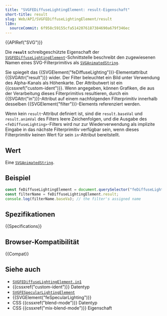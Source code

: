 ```yaml
---
title: "SVGFEDiffuseLightingElement: result-Eigenschaft"
short-title: result
slug: Web/API/SVGFEDiffuseLightingElement/result
l10n:
  sourceCommit: 6f958c59155cfa5142076187384690a679f346ec
---
```


{{APIRef("SVG")}}

Die **`result`** schreibgeschützte Eigenschaft der [`SVGFEDiffuseLightingElement`](/de/docs/Web/API/SVGFEDiffuseLightingElement)-Schnittstelle beschreibt den zugewiesenen Namen eines SVG-Filterprimitivs als [`SVGAnimatedString`](/de/docs/Web/API/SVGAnimatedString).

Sie spiegelt das {{SVGElement("feDiffuseLighting")}}-Elementattribut {{SVGAttr("result")}} wider. Der Filter beleuchtet ein Bild unter Verwendung des Alpha-Kanals als Höhenkarte. Der Attributwert ist ein {{cssxref("custom-ident")}}. Wenn angegeben, können Grafiken, die aus der Verarbeitung dieses Filterprimitivs resultieren, durch ein {{SVGAttr("in")}}-Attribut auf einem nachfolgenden Filterprimitiv innerhalb desselben {{SVGElement("filter")}}-Elements referenziert werden.

Wenn kein `result`-Attribut definiert ist, sind die `result.baseVal` und `result.animVal` des Filters leere Zeichenfolgen, und die Ausgabe des `<feDiffuseLighting>`-Filters wird nur zur Wiederverwendung als implizite Eingabe in das nächste Filterprimitiv verfügbar sein, wenn dieses Filterprimitiv keinen Wert für sein `in`-Attribut bereitstellt.

## Wert

Eine [`SVGAnimatedString`](/de/docs/Web/API/SVGAnimatedString).

## Beispiel

```js
const feDiffuseLightingElement = document.querySelector("feDiffuseLighting");
const filterName = feDiffuseLightingElement.result;
console.log(filterName.baseVa); // the filter's assigned name
```

## Spezifikationen

{{Specifications}}

## Browser-Kompatibilität

{{Compat}}

## Siehe auch

- [`SVGFEDiffuseLightingElement.in1`](/de/docs/Web/API/SVGFEDiffuseLightingElement/in1)
- {{cssxref("custom-ident")}} Datentyp
- [`SVGFESpecularLightingElement`](/de/docs/Web/API/SVGFESpecularLightingElement)
- {{SVGElement("feSpecularLighting")}}
- CSS {{cssxref("blend-mode")}} Datentyp
- CSS {{cssxref("mix-blend-mode")}} Eigenschaft
